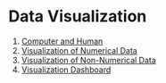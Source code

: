 # Data Visualization
1. [Computer and Human](https://github.com/vanessaaleung/DS-notes/blob/master/data-mining/data-viz/computer-human.md)
2. [Visualization of Numerical Data](https://github.com/vanessaaleung/DS-notes/blob/master/data-mining/data-viz/numeric.md)
3. [Visualization of Non-Numerical Data](https://github.com/vanessaaleung/DS-notes/blob/master/data-mining/data-viz/non-numeric.md)
4. [Visualization Dashboard]()
